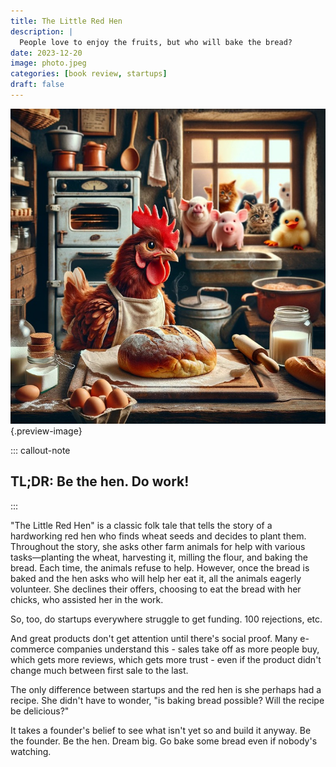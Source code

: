 ```yaml
---
title: The Little Red Hen
description: |
  People love to enjoy the fruits, but who will bake the bread?
date: 2023-12-20
image: photo.jpeg
categories: [book review, startups]
draft: false
---
```


![](../img/dalle-red-hen.jpeg){.preview-image}

::: callout-note
## TL;DR: Be the hen. Do work!
:::

"The Little Red Hen" is a classic folk tale that tells the story of a hardworking red hen who finds wheat seeds and decides to plant them. Throughout the story, she asks other farm animals for help with various tasks—planting the wheat, harvesting it, milling the flour, and baking the bread. Each time, the animals refuse to help. However, once the bread is baked and the hen asks who will help her eat it, all the animals eagerly volunteer. She declines their offers, choosing to eat the bread with her chicks, who assisted her in the work.

So, too, do startups everywhere struggle to get funding. 100 rejections, etc. 

And great products don't get attention until there's social proof. Many e-commerce companies understand this - sales take off as more people buy, which gets more reviews, which gets more trust - even if the product didn't change much between first sale to the last. 

The only difference between startups and the red hen is she perhaps had a recipe. She didn't have to wonder, "is baking bread possible? Will the recipe be delicious?"

It takes a founder's belief to see what isn't yet so and build it anyway. Be the founder. Be the hen. Dream big. Go bake some bread even if nobody's watching. 